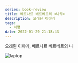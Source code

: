 ```yaml
---
series: book-review
title: 베르나르 베르베르의 <나무>
description: 오래된 이야기
tags:
  - 서평
date: 2022-01-29 21:18:43
---
```

오래된 이야기, 베르나르 베르베르의 나

![laptop](christopher-gower-m_hrflhgabo-unsplash.jpg "code")